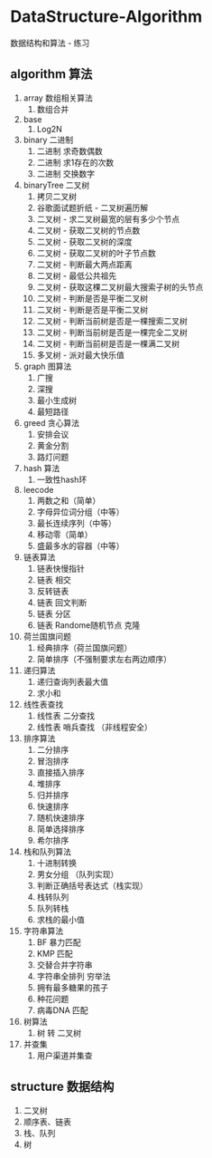# DataStructure-Algorithm
数据结构和算法 - 练习

## algorithm 算法
1. array 数组相关算法
   1. 数组合并
2. base
   1. Log2N
3. binary 二进制
   1. 二进制 求奇数偶数
   2. 二进制 求1存在的次数
   3. 二进制 交换数字
4. binaryTree 二叉树
   1. 拷贝二叉树
   2. 谷歌面试题折纸 - 二叉树遍历解
   3. 二叉树 - 求二叉树最宽的层有多少个节点
   4. 二叉树 - 获取二叉树的节点数
   5. 二叉树 - 获取二叉树的深度
   6. 二叉树 - 获取二叉树的叶子节点数
   7. 二叉树 - 判断最大两点距离
   8. 二叉树 - 最低公共祖先
   9. 二叉树 - 获取这棵二叉树最大搜索子树的头节点
   10. 二叉树 - 判断是否是平衡二叉树
   11. 二叉树 - 判断是否是平衡二叉树
   12. 二叉树 - 判断当前树是否是一棵搜索二叉树
   13. 二叉树 - 判断当前树是否是一棵完全二叉树
   14. 二叉树 - 判断当前树是否是一棵满二叉树
   15. 多叉树 - 派对最大快乐值
5. graph 图算法
   1. 广搜
   2. 深搜
   3. 最小生成树
   4. 最短路径
6. greed 贪心算法
   1. 安排会议
   2. 黄金分割
   3. 路灯问题
7. hash 算法
   1. 一致性hash环
8. leecode
   1. 两数之和（简单）
   2. 字母异位词分组（中等）
   3. 最长连续序列（中等）
   4. 移动零（简单）
   5. 盛最多水的容器（中等）
9. 链表算法
   1. 链表快慢指针
   2. 链表 相交
   3. 反转链表
   4. 链表 回文判断
   5. 链表 分区
   6. 链表 Randome随机节点 克隆
10. 荷兰国旗问题
    1. 经典排序（荷兰国旗问题）
    2. 简单排序（不强制要求左右两边顺序）
11. 递归算法
    1. 递归查询列表最大值
    2. 求小和
12. 线性表查找
    1. 线性表 二分查找
    2. 线性表 哨兵查找 （非线程安全）
13. 排序算法
    1. 二分排序
    2. 冒泡排序
    3. 直接插入排序
    4. 堆排序
    5. 归并排序
    6. 快速排序
    7. 随机快速排序
    8. 简单选择排序
    9. 希尔排序
14. 栈和队列算法
    1. 十进制转换
    2. 男女分组 （队列实现）
    3. 判断正确括号表达式（栈实现）
    4. 栈转队列
    5. 队列转栈
    6. 求栈的最小值
15. 字符串算法
    1. BF 暴力匹配
    2. KMP 匹配
    3. 交替合并字符串
    4. 字符串全排列 穷举法
    5. 拥有最多糖果的孩子
    6. 种花问题
    7. 病毒DNA 匹配
16. 树算法
    1. 树 转 二叉树
17. 并查集
    1. 用户渠道并集查


## structure 数据结构
1. 二叉树
2. 顺序表、链表
3. 栈、队列
4. 树
